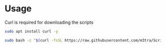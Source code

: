 # Usage

Curl is required for downloading the scripts

```bash
sudo apt install curl -y
```

```bash
sudo bash -c "$(curl -fsSL https://raw.githubusercontent.com/m3tra/Scripts/master/path/to/script)"
```
